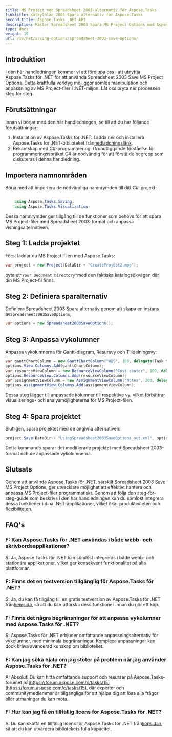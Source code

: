 ```yaml
---
title: MS Project med Spreadsheet 2003-alternativ för Aspose.Tasks
linktitle: Kalkylblad 2003 Spara alternativ för Aspose.Tasks
second_title: Aspose.Tasks .NET API
description: Master Spreadsheet 2003 Spara MS Project Options med Aspose.Tasks för .NET. Sömlöst anpassa och spara MS Project-filer programmatiskt.
type: docs
weight: 19
url: /sv/net/saving-options/spreadsheet-2003-save-options/
---
```

## Introduktion
I den här handledningen kommer vi att fördjupa oss i att utnyttja Aspose.Tasks för .NET för att använda Spreadsheet 2003 Save MS Project Options. Detta kraftfulla verktyg möjliggör sömlös manipulation och anpassning av MS Project-filer i .NET-miljön. Låt oss bryta ner processen steg för steg.
## Förutsättningar
Innan vi börjar med den här handledningen, se till att du har följande förutsättningar:
1.  Installation av Aspose.Tasks for .NET: Ladda ner och installera Aspose.Tasks for .NET-biblioteket från[nedladdningslänk](https://releases.aspose.com/tasks/net/).
2. Bekantskap med C#-programmering: Grundläggande förståelse för programmeringsspråket C# är nödvändig för att förstå de begrepp som diskuteras i denna handledning.

## Importera namnområden
Börja med att importera de nödvändiga namnrymden till ditt C#-projekt:
```csharp
    
    using Aspose.Tasks.Saving;
    using Aspose.Tasks.Visualization;
```
Dessa namnrymder ger tillgång till de funktioner som behövs för att spara MS Project-filer med Spreadsheet 2003-format och anpassa visningsalternativen.
## Steg 1: Ladda projektet
Först laddar du MS Project-filen med Aspose.Tasks:
```csharp
var project = new Project(DataDir + "CreateProject2.mpp");
```
 byta ut`"Your Document Directory"`med den faktiska katalogsökvägen där din MS Project-fil finns.
## Steg 2: Definiera sparalternativ
 Definiera Spreadsheet 2003 Spara alternativ genom att skapa en instans av`Spreadsheet2003SaveOptions`,
```csharp
var options = new Spreadsheet2003SaveOptions();
```
## Steg 3: Anpassa vykolumner
Anpassa vykolumnerna för Gantt-diagram, Resursvy och Tilldelningsvy:
```csharp
var ganttChartColumn = new GanttChartColumn("WBS", 100, delegate(Task task) { return task.Get(Tsk.WBS); });
options.View.Columns.Add(ganttChartColumn);
var resourceViewColumn = new ResourceViewColumn("Cost center", 100, delegate(Resource resource) { return resource.Get(Rsc.CostCenter); });
options.ResourceView.Columns.Add(resourceViewColumn);
var assignmentViewColumn = new AssignmentViewColumn("Notes", 200, delegate(ResourceAssignment assignment) { return assignment.Get(Asn.NotesText); });
options.AssignmentView.Columns.Add(assignmentViewColumn);
```
Dessa steg lägger till anpassade kolumner till respektive vy, vilket förbättrar visualiserings- och analysmöjligheterna för MS Project-filen.
## Steg 4: Spara projektet
Slutligen, spara projektet med de angivna alternativen:
```csharp
project.Save(DataDir + "UsingSpreadsheet2003SaveOptions_out.xml", options);
```
Detta kommando sparar det modifierade projektet med Spreadsheet 2003-format och de anpassade vykolumnerna.

## Slutsats
Genom att använda Aspose.Tasks för .NET, särskilt Spreadsheet 2003 Save MS Project Options, ger utvecklare möjlighet att effektivt hantera och anpassa MS Project-filer programmatiskt. Genom att följa den steg-för-steg-guide som beskrivs i den här handledningen kan du sömlöst integrera dessa funktioner i dina .NET-applikationer, vilket ökar produktiviteten och flexibiliteten.

## FAQ's
### F: Kan Aspose.Tasks för .NET användas i både webb- och skrivbordsapplikationer?
S: Ja, Aspose.Tasks för .NET kan sömlöst integreras i både webb- och stationära applikationer, vilket ger konsekvent funktionalitet på alla plattformar.
### F: Finns det en testversion tillgänglig för Aspose.Tasks för .NET?
 S: Ja, du kan få tillgång till en gratis testversion av Aspose.Tasks för .NET från[hemsida](https://releases.aspose.com/), så att du kan utforska dess funktioner innan du gör ett köp.
### F: Finns det några begränsningar för att anpassa vykolumner med Aspose.Tasks för .NET?
S: Aspose.Tasks för .NET erbjuder omfattande anpassningsalternativ för vykolumner, med minimala begränsningar. Komplexa anpassningar kan dock kräva avancerad kunskap om biblioteket.
### F: Kan jag söka hjälp om jag stöter på problem när jag använder Aspose.Tasks för .NET?
 A: Absolut! Du kan hitta omfattande support och resurser på Aspose.Tasks-forumet på[https://forum.aspose.com/c/tasks/15](https://forum.aspose.com/c/tasks/15), där experter och communitymedlemmar är tillgängliga för att hjälpa dig att lösa alla frågor eller utmaningar du kan möta.
### F: Hur kan jag få en tillfällig licens för Aspose.Tasks för .NET?
 S: Du kan skaffa en tillfällig licens för Aspose.Tasks för .NET från[köpsidan](https://purchase.aspose.com/temporary-license/), så att du kan utvärdera bibliotekets fulla kapacitet.